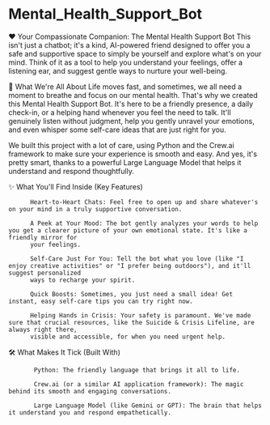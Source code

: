 # Mental_Health_Support_Bot

❤️ Your Compassionate Companion: The Mental Health Support Bot
           This isn't just a chatbot; it's a kind, AI-powered friend designed to offer you a safe and supportive space to simply be yourself and explore what's on your mind. Think of it as a tool to help you understand your feelings, offer a listening ear, and suggest gentle ways to nurture your well-being.

🌟 What We're All About
           Life moves fast, and sometimes, we all need a moment to breathe and focus on our mental health. That's why we created this Mental Health Support Bot. It's here to be a friendly presence, a daily check-in, or a helping hand whenever you feel the need to talk. It'll genuinely listen without judgment, help you gently unravel your emotions, and even whisper some self-care ideas that are just right for you.

We built this project with a lot of care, using Python and the Crew.ai framework to make sure your experience is smooth and easy. And yes, it's pretty smart, thanks to a powerful Large Language Model that helps it understand and respond thoughtfully.

✨ What You'll Find Inside (Key Features)

          Heart-to-Heart Chats: Feel free to open up and share whatever's on your mind in a truly supportive conversation.

          A Peek at Your Mood: The bot gently analyzes your words to help you get a clearer picture of your own emotional state. It's like a friendly mirror for 
          your feelings.

          Self-Care Just For You: Tell the bot what you love (like "I enjoy creative activities" or "I prefer being outdoors"), and it'll suggest personalized 
          ways to recharge your spirit.

          Quick Boosts: Sometimes, you just need a small idea! Get instant, easy self-care tips you can try right now.

          Helping Hands in Crisis: Your safety is paramount. We've made sure that crucial resources, like the Suicide & Crisis Lifeline, are always right there, 
          visible and accessible, for when you need urgent help.

🛠️ What Makes It Tick (Built With)
           
           Python: The friendly language that brings it all to life.

           Crew.ai (or a similar AI application framework): The magic behind its smooth and engaging conversations.

           Large Language Model (like Gemini or GPT): The brain that helps it understand you and respond empathetically.
